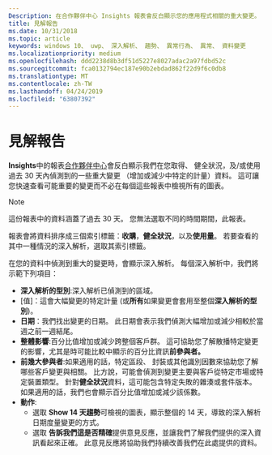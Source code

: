 ```yaml
---
Description: 在合作夥伴中心 Insights 報表會反白顯示您的應用程式相關的重大變更。
title: 見解報告
ms.date: 10/31/2018
ms.topic: article
keywords: windows 10、 uwp、 深入解析、 趨勢、 異常行為、 異常、 資料變更
ms.localizationpriority: medium
ms.openlocfilehash: ddd2238d8b3df51d5227e8027adac2a97fdbd52c
ms.sourcegitcommit: fca0132794ec187e90b2ebdad862f22d9f6c0db8
ms.translationtype: MT
ms.contentlocale: zh-TW
ms.lasthandoff: 04/24/2019
ms.locfileid: "63807392"
---
```

# <a name="insights-report"></a>見解報告


**Insights**中的報表[合作夥伴中心](https://partner.microsoft.com/dashboard)會反白顯示我們在您取得、 健全狀況，及/或使用過去 30 天內偵測到的一些重大變更 （增加或減少中特定的計量）資料。 這可讓您快速查看可能重要的變更而不必在每個這些報表中檢視所有的圖表。

> [!NOTE]
> 這份報表中的資料涵蓋了過去 30 天。 您無法選取不同的時間期間，此報表。

報表會將資料排序成三個索引標籤：**收購**，**健全狀況**，以及**使用量**。 若要查看的其中一種情況的深入解析，選取其索引標籤。

在您的資料中偵測到重大的變更時，會顯示深入解析。 每個深入解析中，我們將示範下列項目：
- **深入解析的型別**:深入解析已偵測到的區域。
- [值]：這會大幅變更的特定計量 (或**所有**如果變更會套用至整個**深入解析的型別**)。
- **日期**：我們找出變更的日期。 此日期會表示我們偵測大幅增加或減少相較於當週之前一週結尾。
- **整體影響**:百分比值增加或減少跨整個客戶群。 這可協助您了解散播特定變更的影響，尤其是時可能比較中顯示的百分比資訊**前參與者。**
- **前幾大參與者**:如果適用的話，特定區段、 封裝或其他識別因數來協助您了解哪些客戶變更與相關。 比方說，可能會偵測到變更主要與客戶從特定市場或特定裝置類型。 針對**健全狀況**資料，這可能包含特定失敗的雜湊或套件版本。 如果適用的話，我們也會顯示百分比值增加或減少該係數。
- **動作**:
   - 選取  **Show 14 天趨勢**可檢視的圖表，顯示整個的 14 天，導致的深入解析日期度量變更的方式。
   - 選取 **告訴我們這是否精確**提供意見反應，並讓我們了解我們提供的深入資訊看起來正確。 此意見反應將協助我們持續改善我們在此處提供的資料。 

